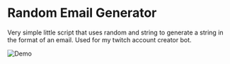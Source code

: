 # Random Email Generator

Very simple little script that uses random and string to generate a string in the format of an email. Used for my twitch account creator bot.

![Demo](https://raw.githubusercontent.com/yougotsyskeyed/Random-Email-Gen/master/QrXe7rAk4f.gif)
